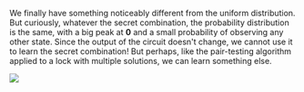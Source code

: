 We finally have something noticeably different from the uniform distribution. But curiously, whatever the secret combination, the probability distribution is the same, with a big peak at $\mathbf{0}$ and a small probability of observing any other state. Since the output of the circuit doesn't change, we cannot use it to learn the secret combination! But perhaps, like the pair-testing algorithm applied to a lock with multiple solutions, we can learn something else.

<img src="pics/circuit_algos_a52.png">